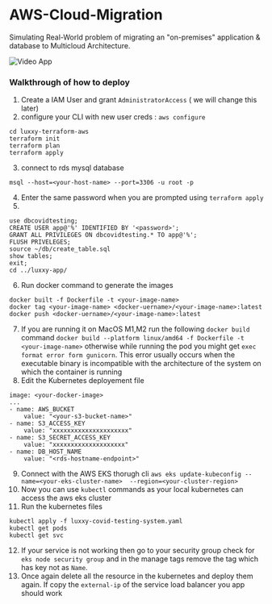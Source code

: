 # AWS-Cloud-Migration

Simulating Real-World problem of migrating an "on-premises" application & database to Multicloud Architecture.

![Video App](https://share.vidyard.com/watch/3LkXhhKr5W3fPdY6ECt6Mh?)


### Walkthrough of how to deploy

1. Create a IAM User and grant `AdministratorAccess` ( we will change this later)
2. configure your CLI with new user creds : ```aws configure```
```
cd luxxy-terraform-aws
terraform init
terraform plan
terraform apply
```
3. connect to rds mysql database 
``` 
msql --host=<your-host-name> --port=3306 -u root -p
```
4. Enter the same password when you are prompted using `terraform apply`
5. 
```
use dbcovidtesting;
CREATE USER app@'%' IDENTIFIED BY '<password>';
GRANT ALL PRIVILEGES ON dbcovidtesting.* TO app@'%';
FLUSH PRIVELEGES;
source ~/db/create_table.sql
show tables;
exit;
cd ../luxxy-app/
```
6. Run docker command to generate the images
```
docker built -f Dockerfile -t <your-image-name>
docker tag <your-image-name> <docker-uername>/<your-image-name>:latest
docker push <docker-uername>/<your-image-name>:latest
```
7. If you are running it on MacOS M1,M2 run the following `docker build` command ```docker build --platform linux/amd64 -f Dockerfile -t <your-image-name>``` otherwise while running the pod you might get ```exec format error form gunicorn```. This error usually occurs when the executable binary is incompatible with the architecture of the system on which the container is running
8. Edit the Kubernetes deployement file
```
image: <your-docker-image>
...
- name: AWS_BUCKET
    value: "<your-s3-bucket-name>"
- name: S3_ACCESS_KEY
    value: "xxxxxxxxxxxxxxxxxxxxx"
- name: S3_SECRET_ACCESS_KEY
    value: "xxxxxxxxxxxxxxxxxxxx"
- name: DB_HOST_NAME
    value: "<rds-hostname-endpoint>"
```
9. Connect with the AWS EKS thorugh cli ```aws eks update-kubeconfig --name=<your-eks-cluster-name>  --region=<your-cluster-region>```
10. Now you can use `kubectl` commands as your local kubernetes can access the aws eks cluster
11. Run the kubernetes files
```
kubectl apply -f luxxy-covid-testing-system.yaml
kubectl get pods
kubectl get svc
```
12. If your service is not working then go to your security group check for `eks node security group` and in the manage tags remove the tag which has key not as `Name`.
13. Once again delete all the resource in the kubernetes and deploy them again. If copy the `external-ip` of the service load balancer you app should work